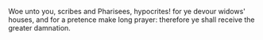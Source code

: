 Woe unto you, scribes and Pharisees, hypocrites! for ye devour widows' houses, and for a pretence make long prayer: therefore ye shall receive the greater damnation.
